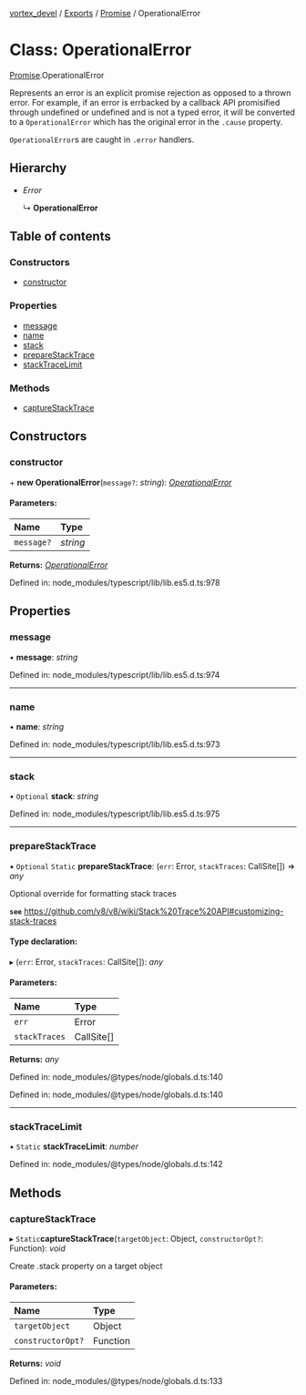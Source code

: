 [vortex_devel](../README.md) / [Exports](../modules.md) / [Promise](../modules/promise.md) / OperationalError

# Class: OperationalError

[Promise](../modules/promise.md).OperationalError

Represents an error is an explicit promise rejection as opposed to a thrown error.
 For example, if an error is errbacked by a callback API promisified through undefined or undefined
 and is not a typed error, it will be converted to a `OperationalError` which has the original error in
 the `.cause` property.

`OperationalError`s are caught in `.error` handlers.

## Hierarchy

* *Error*

  ↳ **OperationalError**

## Table of contents

### Constructors

- [constructor](promise.operationalerror.md#constructor)

### Properties

- [message](promise.operationalerror.md#message)
- [name](promise.operationalerror.md#name)
- [stack](promise.operationalerror.md#stack)
- [prepareStackTrace](promise.operationalerror.md#preparestacktrace)
- [stackTraceLimit](promise.operationalerror.md#stacktracelimit)

### Methods

- [captureStackTrace](promise.operationalerror.md#capturestacktrace)

## Constructors

### constructor

\+ **new OperationalError**(`message?`: *string*): [*OperationalError*](promise.operationalerror.md)

#### Parameters:

Name | Type |
:------ | :------ |
`message?` | *string* |

**Returns:** [*OperationalError*](promise.operationalerror.md)

Defined in: node_modules/typescript/lib/lib.es5.d.ts:978

## Properties

### message

• **message**: *string*

Defined in: node_modules/typescript/lib/lib.es5.d.ts:974

___

### name

• **name**: *string*

Defined in: node_modules/typescript/lib/lib.es5.d.ts:973

___

### stack

• `Optional` **stack**: *string*

Defined in: node_modules/typescript/lib/lib.es5.d.ts:975

___

### prepareStackTrace

▪ `Optional` `Static` **prepareStackTrace**: (`err`: Error, `stackTraces`: CallSite[]) => *any*

Optional override for formatting stack traces

**`see`** https://github.com/v8/v8/wiki/Stack%20Trace%20API#customizing-stack-traces

#### Type declaration:

▸ (`err`: Error, `stackTraces`: CallSite[]): *any*

#### Parameters:

Name | Type |
:------ | :------ |
`err` | Error |
`stackTraces` | CallSite[] |

**Returns:** *any*

Defined in: node_modules/@types/node/globals.d.ts:140

Defined in: node_modules/@types/node/globals.d.ts:140

___

### stackTraceLimit

▪ `Static` **stackTraceLimit**: *number*

Defined in: node_modules/@types/node/globals.d.ts:142

## Methods

### captureStackTrace

▸ `Static`**captureStackTrace**(`targetObject`: Object, `constructorOpt?`: Function): *void*

Create .stack property on a target object

#### Parameters:

Name | Type |
:------ | :------ |
`targetObject` | Object |
`constructorOpt?` | Function |

**Returns:** *void*

Defined in: node_modules/@types/node/globals.d.ts:133
